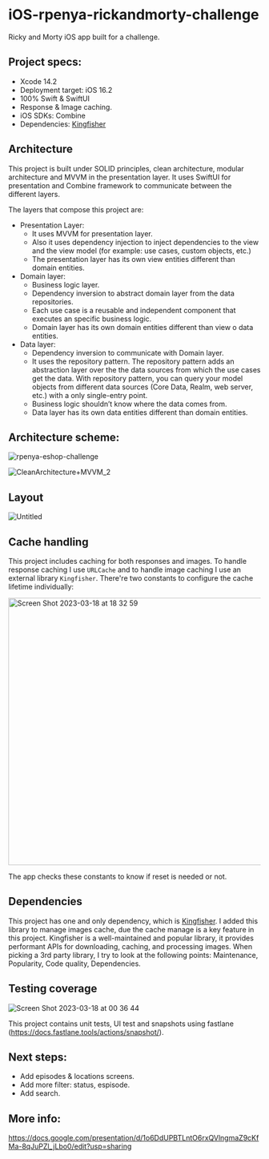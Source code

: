 # iOS-rpenya-rickandmorty-challenge
Ricky and Morty iOS app built for a challenge.

## Project specs:
- Xcode 14.2
- Deployment target: iOS 16.2
- 100% Swift & SwiftUI
- Response & Image caching.
- iOS SDKs: Combine
- Dependencies: [Kingfisher](https://github.com/onevcat/Kingfisher)

## Architecture
This project is built under SOLID principles, clean architecture, modular architecture and MVVM in the presentation layer. It uses SwiftUI for presentation and Combine framework to communicate between the different layers.

The layers that compose this project are:
- Presentation Layer:
    - It uses MVVM for presentation layer.
    - Also it uses dependency injection to inject dependencies to the view and the view model (for example: use cases, custom objects, etc.)
    - The presentation layer has its own view entities different than domain entities.
- Domain layer:
    - Business logic layer.
    - Dependency inversion to abstract domain layer from the data repositories.
    - Each use case is a reusable and independent component that executes an specific business logic.
    - Domain layer has its own domain entities different than view o data entities.
- Data layer:
    - Dependency inversion to communicate with Domain layer.
    - It uses the repository pattern. The repository pattern adds an abstraction layer over the the data sources from which the use cases get the data. With repository pattern, you can query your model objects from different data sources (Core Data, Realm, web server, etc.) with a only single-entry point.
    - Business logic shouldn’t know where the data comes from.
    - Data layer has its own data entities different than domain entities. 

## Architecture scheme:
![rpenya-eshop-challenge](https://user-images.githubusercontent.com/28446011/224689432-744d7c3e-8f95-4598-bcab-406a0e38e077.png)

![CleanArchitecture+MVVM_2](https://user-images.githubusercontent.com/28446011/226105136-df55c356-9e21-4759-affd-57f5713e46da.png)

## Layout
![Untitled](https://user-images.githubusercontent.com/28446011/226105571-77b01335-f91b-4457-b279-e3a617c625c4.png)

## Cache handling
This project includes caching for both responses and images.
To handle response caching I use `URLCache` and to handle image caching I use an external library `Kingfisher`. There're two constants to configure the cache lifetime individually:

<img width="534" alt="Screen Shot 2023-03-18 at 18 32 59" src="https://user-images.githubusercontent.com/28446011/226124363-66711e20-88ba-4ce6-81a7-ff52d275f735.png">

The app checks these constants to know if reset is needed or not.


## Dependencies
This project has one and only dependency, which is [Kingfisher](https://github.com/onevcat/Kingfisher). I added this library to manage images cache, due the cache manage is a key feature in this project. Kingfisher is a well-maintained and popular library, it provides performant APIs for downloading, caching, and processing images. When picking a 3rd party library, I try to look at the following points: Maintenance, Popularity, Code quality, Dependencies.

## Testing coverage
![Screen Shot 2023-03-18 at 00 36 44](https://user-images.githubusercontent.com/28446011/226105346-b9b709b1-d2d8-4d9d-8ea8-41605a1b49f5.png)

This project contains unit tests, UI test and snapshots using fastlane (https://docs.fastlane.tools/actions/snapshot/).

## Next steps:
- Add episodes & locations screens.
- Add more filter: status, espisode.
- Add search.

## More info:
https://docs.google.com/presentation/d/1o6DdUPBTLntO6rxQVlngmaZ9cKfMa-8qJuPZl_jLbo0/edit?usp=sharing

